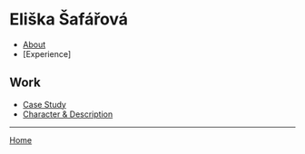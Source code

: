 # Eliška Šafářová

- [About](02-intentional-aboutness/about.md)
- [Experience]

## Work

- [Case Study](02-intentional-aboutness/case-study.md)
- [Character & Description](01-character-description/character-descrption.md)

- - -

[Home](https://github.com/elizsafar)

